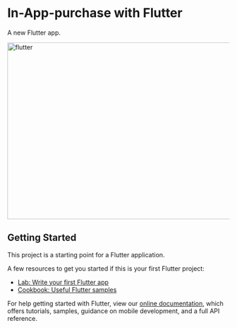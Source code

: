 # In-App-purchase with Flutter

A new Flutter app.

<img src="https://www.xda-developers.com/files/2018/02/Flutter-Framework-Feature-Image-Golden-Tainoi.png" width="600" height="400" alt="flutter">

## Getting Started

This project is a starting point for a Flutter application.

A few resources to get you started if this is your first Flutter project:

- [Lab: Write your first Flutter app](https://flutter.dev/docs/get-started/codelab)
- [Cookbook: Useful Flutter samples](https://flutter.dev/docs/cookbook)

For help getting started with Flutter, view our
[online documentation](https://flutter.dev/docs), which offers tutorials,
samples, guidance on mobile development, and a full API reference.
